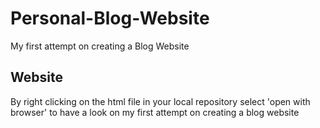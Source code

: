 # Personal-Blog-Website
My first attempt on creating a Blog Website

## Website
By right clicking on the html file in your local repository select 'open with browser' to have a look on my first attempt on creating a blog website
